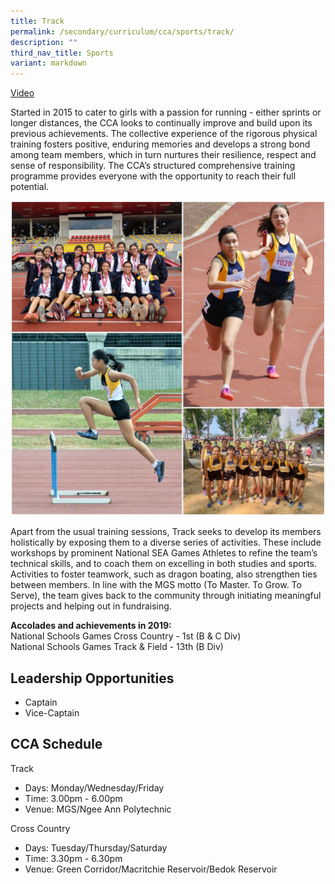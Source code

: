 ```yaml
---
title: Track
permalink: /secondary/curriculum/cca/sports/track/
description: ""
third_nav_title: Sports
variant: markdown
---
```

[Video](https://youtu.be/4Vlxam18DJU) 

Started in 2015 to cater to girls with a passion for running - either sprints or longer distances, the CCA looks to continually improve and build upon its previous achievements. The collective experience of the rigorous physical training fosters positive, enduring memories and develops a strong bond among team members, which in turn nurtures their resilience, respect and sense of responsibility. The CCA’s structured comprehensive training programme provides everyone with the opportunity to reach their full potential.

![](/images/Sec_cca/track-2020.jpg)

Apart from the usual training sessions, Track seeks to develop its members holistically by exposing them to a diverse series of activities. These include workshops by prominent National SEA Games Athletes to refine the team’s technical skills, and to coach them on excelling in both studies and sports. Activities to foster teamwork, such as dragon boating, also strengthen ties between members. In line with the MGS motto (To Master. To Grow. To Serve), the team gives back to the community through initiating meaningful projects and helping out in fundraising.

**Accolades and achievements in 2019:**&nbsp;  
National Schools Games Cross Country - 1st (B &amp; C Div)&nbsp;  
National Schools Games Track &amp; Field - 13th (B Div)


## Leadership Opportunities

* Captain
* Vice-Captain


## CCA Schedule

Track
* Days: Monday/Wednesday/Friday
* Time: 3.00pm - 6.00pm
* Venue: MGS/Ngee Ann Polytechnic

Cross Country
* Days: Tuesday/Thursday/Saturday
* Time: 3.30pm - 6.30pm
* Venue: Green Corridor/Macritchie Reservoir/Bedok Reservoir